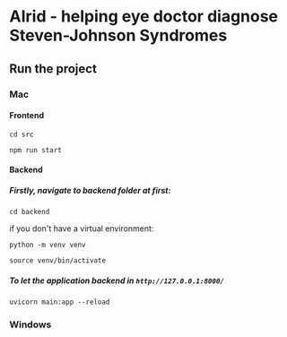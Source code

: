 # AIrid - helping eye doctor diagnose Steven-Johnson Syndromes

## Run the project

### Mac

#### Frontend

`cd src`

`npm run start`

#### Backend

##### Firstly, navigate to backend folder at first:

`cd backend`

if you don't have a virtual environment:

`python -m venv venv`

`source venv/bin/activate`

##### To let the application backend in `http://127.0.0.1:8000/`

`uvicorn main:app --reload`

### Windows
